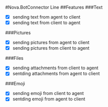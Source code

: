 #Nova.BotConnector Line
##Features
###Text
- [x] sending text from agent to client
- [x] sending text from client to agent

###Pictures
- [x] sending pictures from agent to client
- [x] sending pictures from client to agent

###Files
- [x] sending attachments from client to agent
- [x] sentding attachments from agent to client

###Emoji
- [x] sending emoji from client to agent
- [x] sentding emoji from agent to client